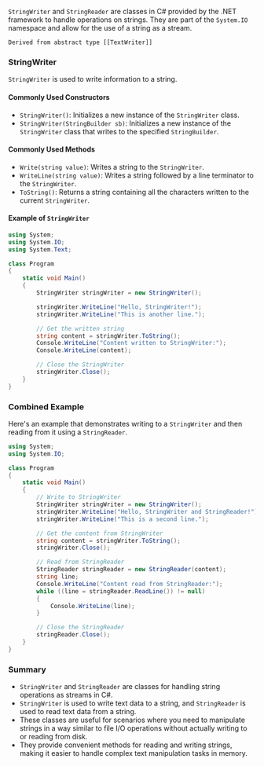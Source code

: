 `StringWriter` and `StringReader` are classes in C# provided by the .NET framework to handle operations on strings. They are part of the `System.IO` namespace and allow for the use of a string as a stream.

```ad-note 
Derived from abstract type [[TextWriter]]
```

### StringWriter

`StringWriter` is used to write information to a string.

#### Commonly Used Constructors

- `StringWriter()`: Initializes a new instance of the `StringWriter` class.
- `StringWriter(StringBuilder sb)`: Initializes a new instance of the `StringWriter` class that writes to the specified `StringBuilder`.

#### Commonly Used Methods

- `Write(string value)`: Writes a string to the `StringWriter`.
- `WriteLine(string value)`: Writes a string followed by a line terminator to the `StringWriter`.
- `ToString()`: Returns a string containing all the characters written to the current `StringWriter`.

#### Example of `StringWriter`

```csharp
using System;
using System.IO;
using System.Text;

class Program
{
    static void Main()
    {
        StringWriter stringWriter = new StringWriter();

        stringWriter.WriteLine("Hello, StringWriter!");
        stringWriter.WriteLine("This is another line.");

        // Get the written string
        string content = stringWriter.ToString();
        Console.WriteLine("Content written to StringWriter:");
        Console.WriteLine(content);

        // Close the StringWriter
        stringWriter.Close();
    }
}
```

### Combined Example

Here's an example that demonstrates writing to a `StringWriter` and then reading from it using a `StringReader`.

```csharp
using System;
using System.IO;

class Program
{
    static void Main()
    {
        // Write to StringWriter
        StringWriter stringWriter = new StringWriter();
        stringWriter.WriteLine("Hello, StringWriter and StringReader!");
        stringWriter.WriteLine("This is a second line.");

        // Get the content from StringWriter
        string content = stringWriter.ToString();
        stringWriter.Close();

        // Read from StringReader
        StringReader stringReader = new StringReader(content);
        string line;
        Console.WriteLine("Content read from StringReader:");
        while ((line = stringReader.ReadLine()) != null)
        {
            Console.WriteLine(line);
        }

        // Close the StringReader
        stringReader.Close();
    }
}
```

### Summary

- `StringWriter` and `StringReader` are classes for handling string operations as streams in C#.
- `StringWriter` is used to write text data to a string, and `StringReader` is used to read text data from a string.
- These classes are useful for scenarios where you need to manipulate strings in a way similar to file I/O operations without actually writing to or reading from disk.
- They provide convenient methods for reading and writing strings, making it easier to handle complex text manipulation tasks in memory.